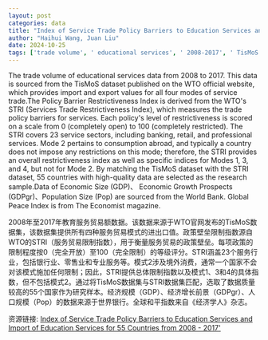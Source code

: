 ```yaml
---
layout: post
categories: data
title: "Index of Service Trade Policy Barriers to Education Services and Import of Education Services for 55 Countries from 2008 - 2017'"
author: "Haihui Wang, Juan Liu"
date: 2024-10-25
tags: ['trade volume', ' educational services', ' 2008-2017', ' TisMoS dataset', ' WTO', ' import', ' export', ' service trade', ' Policy Barrier Restrictiveness Index', ' STRI', ' Services Trade Restrictiveness Index', ' trade policy barriers', ' banking', ' retail', ' professional services', ' Mode 2', ' consumption abroad', ' restrictiveness index', ' Modes 1', ' 3', ' 4', ' research sample', ' Economic Size', ' GDP', ' Economic Growth Prospects', ' GDPgr', ' Population Size', ' Pop', ' World Bank', ' Global Peace Index', ' The Economist']
---
```


The trade volume of educational services data from 2008 to 2017. This data is sourced from the TisMoS dataset published on the WTO official website, which provides import and export values for all four modes of service trade.The Policy Barrier Restrictiveness Index is derived from the WTO's STRI (Services Trade Restrictiveness Index), which measures the trade policy barriers for services. Each policy's level of restrictiveness is scored on a scale from 0 (completely open) to 100 (completely restricted). The STRI covers 23 service sectors, including banking, retail, and professional services. Mode 2 pertains to consumption abroad, and typically a country does not impose any restrictions on this mode; therefore, the STRI provides an overall restrictiveness index as well as specific indices for Modes 1, 3, and 4, but not for Mode 2. By matching the TisMoS dataset with the STRI dataset, 55 countries with high-quality data are selected as the research sample.Data of  Economic Size (GDP)、 Economic Growth Prospects (GDPgr)、Population Size (Pop) are sourced from the World Bank. Global Peace Index is from The Economist magazine.

2008年至2017年教育服务贸易额数据。该数据来源于WTO官网发布的TisMoS数据集，该数据集提供所有四种服务贸易模式的进出口值。政策壁垒限制指数源自WTO的STRI（服务贸易限制指数），用于衡量服务贸易的政策壁垒。每项政策的限制程度按0（完全开放）至100（完全限制）的等级评分。STRI涵盖23个服务行业，包括银行业、零售业和专业服务等。模式2涉及境外消费，通常一个国家不会对该模式施加任何限制；因此，STRI提供总体限制指数以及模式1、3和4的具体指数，但不包括模式2。通过将TisMoS数据集与STRI数据集匹配，选取了数据质量较高的55个国家作为研究样本。经济规模（GDP）、经济增长前景（GDPgr）、人口规模（Pop）的数据来源于世界银行。全球和平指数来自《经济学人》杂志。

资源链接: [Index of Service Trade Policy Barriers to Education Services and Import of Education Services for 55 Countries from 2008 - 2017'](https://doi.org/10.57760/sciencedb.15517)

